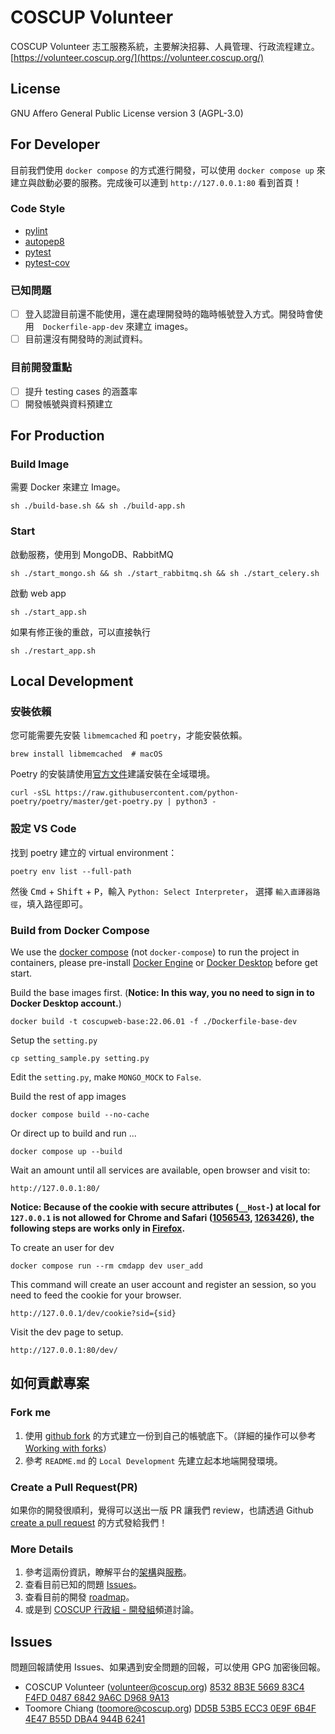 # COSCUP Volunteer

COSCUP Volunteer 志工服務系統，主要解決招募、人員管理、行政流程建立。
[https://volunteer.coscup.org/](https://volunteer.coscup.org/)

## License

GNU Affero General Public License version 3 (AGPL-3.0)

## For Developer

目前我們使用 `docker compose` 的方式進行開發，可以使用 `docker compose up` 來建立與啟動必要的服務。完成後可以連到 `http://127.0.0.1:80` 看到首頁！

### Code Style

- [pylint](https://pypi.org/project/pylint/)
- [autopep8](https://pypi.org/project/autopep8/)
- [pytest](https://pypi.org/project/pytest/)
- [pytest-cov](https://pypi.org/project/pytest-cov/)

### 已知問題

- [ ] 登入認證目前還不能使用，還在處理開發時的臨時帳號登入方式。開發時會使用　`Dockerfile-app-dev` 來建立 images。
- [ ] 目前還沒有開發時的測試資料。

### 目前開發重點

- [ ] 提升 testing cases 的涵蓋率
- [ ] 開發帳號與資料預建立

## For Production

### Build Image

需要 Docker 來建立 Image。

    sh ./build-base.sh && sh ./build-app.sh

### Start

啟動服務，使用到 MongoDB、RabbitMQ

    sh ./start_mongo.sh && sh ./start_rabbitmq.sh && sh ./start_celery.sh

啟動 web app

    sh ./start_app.sh

如果有修正後的重啟，可以直接執行

    sh ./restart_app.sh

## Local Development

### 安裝依賴

您可能需要先安裝 `libmemcached` 和 `poetry`，才能安裝依賴。

    brew install libmemcached  # macOS

Poetry 的安裝請使用[官方文件](https://python-poetry.org/docs/)建議安裝在全域環境。

    curl -sSL https://raw.githubusercontent.com/python-poetry/poetry/master/get-poetry.py | python3 -

### 設定 VS Code

找到 poetry 建立的 virtual environment：

    poetry env list --full-path

然後 <kbd>Cmd</kbd> + <kbd>Shift</kbd> + <kbd>P</kbd>，輸入 `Python: Select Interpreter`，
選擇 `輸入直譯器路徑`，填入路徑即可。

### Build from Docker Compose

We use the [docker compose](https://docs.docker.com/compose/) (not `docker-compose`) to run the project in containers, please pre-install [Docker Engine](https://docs.docker.com/engine/) or [Docker Desktop](https://docs.docker.com/get-docker/) before get start.

Build the base images first. (**Notice: In this way, you no need to sign in to Docker Desktop account.**)

    docker build -t coscupweb-base:22.06.01 -f ./Dockerfile-base-dev

Setup the `setting.py`

    cp setting_sample.py setting.py

Edit the `setting.py`, make `MONGO_MOCK` to `False`.

Build the rest of app images

    docker compose build --no-cache

Or direct up to build and run ...

    docker compose up --build

Wait an amount until all services are available, open browser and visit to:

    http://127.0.0.1:80/

**Notice: Because of the cookie with secure attributes (`__Host-`) at local for `127.0.0.1` is not allowed for Chrome and Safari ([1056543](https://bugs.chromium.org/p/chromium/issues/detail?id=1056543), [1263426](https://bugs.chromium.org/p/chromium/issues/detail?id=1263426)), the following steps are works only in [Firefox](https://www.mozilla.org/firefox/).**

To create an user for dev

    docker compose run --rm cmdapp dev user_add

This command will create an user account and register an session, so you need to feed the cookie for your browser.

    http://127.0.0.1/dev/cookie?sid={sid}

Visit the dev page to setup.

    http://127.0.0.1:80/dev/


## 如何貢獻專案

### Fork me

1. 使用 [github fork](https://docs.github.com/en/get-started/quickstart/fork-a-repo) 的方式建立一份到自己的帳號底下。（詳細的操作可以參考 [Working with forks](https://docs.github.com/en/pull-requests/collaborating-with-pull-requests/working-with-forks)）
2. 參考 `README.md` 的 `Local Development` 先建立起本地端開發環境。

### Create a Pull Request(PR)

如果你的開發很順利，覺得可以送出一版 PR 讓我們 review，也請透過 Github [create a pull request](https://docs.github.com/en/pull-requests/collaborating-with-pull-requests/proposing-changes-to-your-work-with-pull-requests/creating-a-pull-request) 的方式發給我們！

### More Details

1. 參考這兩份資訊，瞭解平台的[架構](https://github.com/COSCUP/COSCUP-Volunteer/wiki/How-to-make-COSCUP-Volunteer%3F)與[服務](https://github.com/COSCUP/COSCUP-Volunteer/wiki/What-service-is-in-the-COSCUP-Volunteer%3F)。
2. 查看目前已知的問題 [Issues](https://github.com/COSCUP/COSCUP-Volunteer/issues)。
3. 查看目前的開發 [roadmap](https://github.com/COSCUP/COSCUP-Volunteer/wiki/roadmap)。
4. 或是到 [COSCUP 行政組 - 開發組](https://chat.coscup.org/coscup/channels/secretary-develop)頻道討論。

## Issues

問題回報請使用 Issues、如果遇到安全問題的回報，可以使用 GPG 加密後回報。

- COSCUP Volunteer (volunteer@coscup.org)
  [8532 8B3E 5669 83C4 F4FD 0487 6842 9A6C D968 9A13](https://volunteer.coscup.org/pgp/85328B3E566983C4F4FD048768429A6CD9689A13.asc)
- Toomore Chiang (toomore@coscup.org)
  [DD5B 53B5 ECC3 0E9F 6B4F 4E47 B55D DBA4 944B 6241](https://volunteer.coscup.org/pgp/DD5B53B5ECC30E9F6B4F4E47B55DDBA4944B6241.asc)
